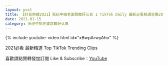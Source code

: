 ```yaml
---
layout: post
title: 【抖音熱搜2021】张纪中拍老婆跳舞好认真 1 TikTok Daily 最新必看精選合集2021 01 15
date: 2021-01-15
category: 张纪中拍老婆跳舞好认真
---
```


{% include youtube-video.html id="xBwpArwyAho" %}

2021必看 最新精選 Top TikTok Trending Clips

喜歡請點贊轉發加訂閱 Like & Subscribe：[YouTube](https://www.youtube.com/channel/UCAoR7VcanIPd04uEq_GIylA/videos)

